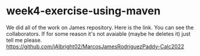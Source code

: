 # week4-exercise-using-maven

We did all of the work on James repository. Here is the link. You can see the collaborators. If for some reason it's not avaiable (maybe he deletes it) just tell me please.
https://github.com/jAlbright02/MarcosJamesRodriguezPaddy-Calc2022
